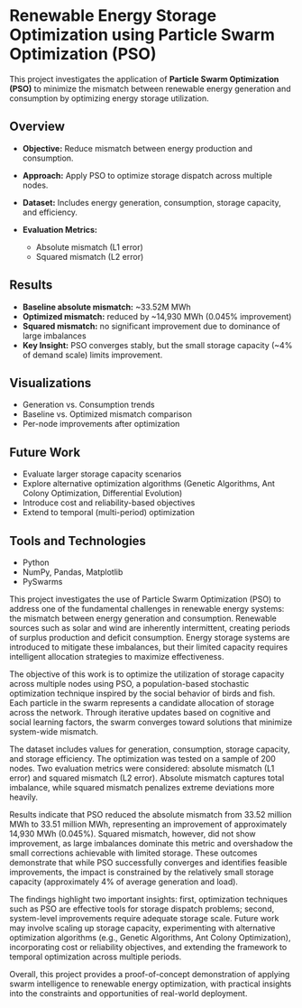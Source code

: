 # Renewable Energy Storage Optimization using Particle Swarm Optimization (PSO)

This project investigates the application of **Particle Swarm Optimization (PSO)** to minimize the mismatch between renewable energy generation and consumption by optimizing energy storage utilization.

## Overview

* **Objective:** Reduce mismatch between energy production and consumption.
* **Approach:** Apply PSO to optimize storage dispatch across multiple nodes.
* **Dataset:** Includes energy generation, consumption, storage capacity, and efficiency.
* **Evaluation Metrics:**

  * Absolute mismatch (L1 error)
  * Squared mismatch (L2 error)

## Results

* **Baseline absolute mismatch:** \~33.52M MWh
* **Optimized mismatch:** reduced by \~14,930 MWh (0.045% improvement)
* **Squared mismatch:** no significant improvement due to dominance of large imbalances
* **Key Insight:** PSO converges stably, but the small storage capacity (\~4% of demand scale) limits improvement.

## Visualizations

* Generation vs. Consumption trends
* Baseline vs. Optimized mismatch comparison
* Per-node improvements after optimization

## Future Work

* Evaluate larger storage capacity scenarios
* Explore alternative optimization algorithms (Genetic Algorithms, Ant Colony Optimization, Differential Evolution)
* Introduce cost and reliability-based objectives
* Extend to temporal (multi-period) optimization

## Tools and Technologies

* Python
* NumPy, Pandas, Matplotlib
* PySwarms

This project investigates the use of Particle Swarm Optimization (PSO) to address one of the fundamental challenges in renewable energy systems: the mismatch between energy generation and consumption. Renewable sources such as solar and wind are inherently intermittent, creating periods of surplus production and deficit consumption. Energy storage systems are introduced to mitigate these imbalances, but their limited capacity requires intelligent allocation strategies to maximize effectiveness.

The objective of this work is to optimize the utilization of storage capacity across multiple nodes using PSO, a population-based stochastic optimization technique inspired by the social behavior of birds and fish. Each particle in the swarm represents a candidate allocation of storage across the network. Through iterative updates based on cognitive and social learning factors, the swarm converges toward solutions that minimize system-wide mismatch.

The dataset includes values for generation, consumption, storage capacity, and storage efficiency. The optimization was tested on a sample of 200 nodes. Two evaluation metrics were considered: absolute mismatch (L1 error) and squared mismatch (L2 error). Absolute mismatch captures total imbalance, while squared mismatch penalizes extreme deviations more heavily.

Results indicate that PSO reduced the absolute mismatch from 33.52 million MWh to 33.51 million MWh, representing an improvement of approximately 14,930 MWh (0.045%). Squared mismatch, however, did not show improvement, as large imbalances dominate this metric and overshadow the small corrections achievable with limited storage. These outcomes demonstrate that while PSO successfully converges and identifies feasible improvements, the impact is constrained by the relatively small storage capacity (approximately 4% of average generation and load).

The findings highlight two important insights: first, optimization techniques such as PSO are effective tools for storage dispatch problems; second, system-level improvements require adequate storage scale. Future work may involve scaling up storage capacity, experimenting with alternative optimization algorithms (e.g., Genetic Algorithms, Ant Colony Optimization), incorporating cost or reliability objectives, and extending the framework to temporal optimization across multiple periods.

Overall, this project provides a proof-of-concept demonstration of applying swarm intelligence to renewable energy optimization, with practical insights into the constraints and opportunities of real-world deployment.
